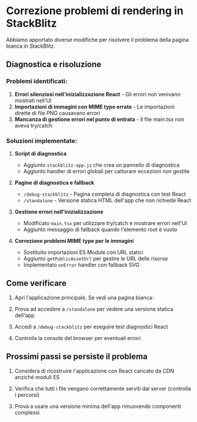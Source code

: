 # Correzione problemi di rendering in StackBlitz

Abbiamo apportato diverse modifiche per risolvere il problema della pagina bianca in StackBlitz.

## Diagnostica e risoluzione

### Problemi identificati:
1. **Errori silenziosi nell'inizializzazione React** - Gli errori non venivano mostrati nell'UI
2. **Importazioni di immagini con MIME type errato** - Le importazioni dirette di file PNG causavano errori
3. **Mancanza di gestione errori nel punto di entrata** - Il file main.tsx non aveva try/catch

### Soluzioni implementate:

1. **Script di diagnostica**
   - Aggiunto `stackblitz-app.js` che crea un pannello di diagnostica
   - Aggiunto handler di errori globali per catturare eccezioni non gestite

2. **Pagine di diagnostica e fallback**
   - `/debug-stackblitz` - Pagina completa di diagnostica con test React
   - `/standalone` - Versione statica HTML dell'app che non richiede React

3. **Gestione errori nell'inizializzazione**
   - Modificato `main.tsx` per utilizzare try/catch e mostrare errori nell'UI
   - Aggiunto messaggio di fallback quando l'elemento root è vuoto

4. **Correzione problemi MIME type per le immagini**
   - Sostituito importazioni ES Module con URL statici 
   - Aggiunto `getPublicAssetUrl` per gestire le URL delle risorse
   - Implementato `onError` handler con fallback SVG

## Come verificare

1. Apri l'applicazione principale. Se vedi una pagina bianca:

2. Prova ad accedere a `/standalone` per vedere una versione statica dell'app

3. Accedi a `/debug-stackblitz` per eseguire test diagnostici React

4. Controlla la console del browser per eventuali errori

## Prossimi passi se persiste il problema

1. Considera di ricostruire l'applicazione con React caricato da CDN anziché moduli ES

2. Verifica che tutti i file vengano correttamente serviti dal server (controlla i percorsi)

3. Prova a usare una versione minima dell'app rimuovendo componenti complessi